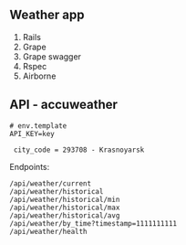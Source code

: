## Weather app

1. Rails
2. Grape
3. Grape swagger
4. Rspec
5. Airborne

## API - accuweather

```
# env.template
API_KEY=key
```

```
 city_code = 293708 - Krasnoyarsk
```

Endpoints: 

```
/api/weather/current
/api/weather/historical
/api/weather/historical/min
/api/weather/historical/max
/api/weather/historical/avg
/api/weather/by_time?timestamp=1111111111
/api/weather/health
```
